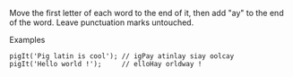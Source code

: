 Move the first letter of each word to the end of it, then add "ay" to the end of the word.
Leave punctuation marks untouched.

Examples
```
pigIt('Pig latin is cool'); // igPay atinlay siay oolcay
pigIt('Hello world !');     // elloHay orldway !
```
